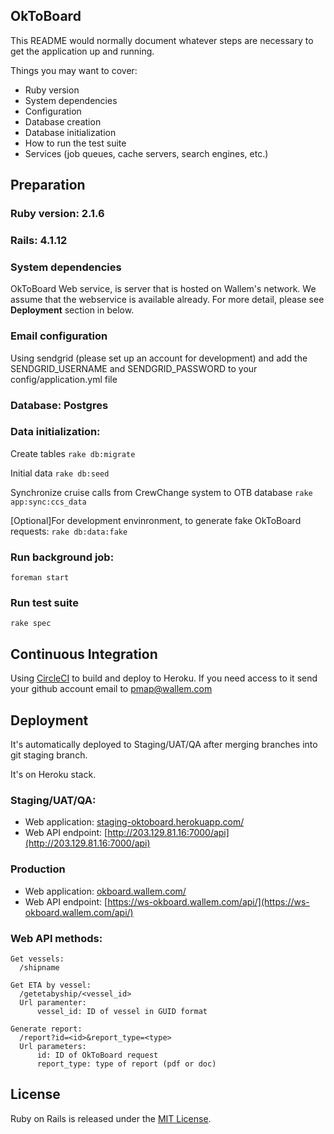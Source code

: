 ## OkToBoard

This README would normally document whatever steps are necessary to get the application up and running.

Things you may want to cover:

* Ruby version
* System dependencies
* Configuration
* Database creation
* Database initialization
* How to run the test suite
* Services (job queues, cache servers, search engines, etc.)

## Preparation

### Ruby version: 2.1.6

### Rails: 4.1.12

### System dependencies
OkToBoard Web service, is server that is hosted on Wallem's network. We assume that the webservice is available already. For more detail, please see **Deployment** section in below.

### Email configuration
Using sendgrid (please set up an account for development) and add the SENDGRID_USERNAME and SENDGRID_PASSWORD to your config/application.yml file

### Database: Postgres

### Data initialization:

Create tables
`rake db:migrate`

Initial data
`rake db:seed`

Synchronize cruise calls from CrewChange system to OTB database
`rake app:sync:ccs_data`

[Optional]For development envinronment, to generate fake OkToBoard requests:
`rake db:data:fake`

### Run background job:
`foreman start`

### Run test suite
`rake spec`

## Continuous Integration
Using [CircleCI](https://circleci.com/gh/wallem-group/ok_to_board) to build and deploy to Heroku. If you need access to it send your github account email to pmap@wallem.com

## Deployment

It's automatically deployed to Staging/UAT/QA after merging branches into git staging branch. 

It's on Heroku stack.

### Staging/UAT/QA:
* Web application:
    [staging-oktoboard.herokuapp.com/](https://staging-oktoboard.herokuapp.com/)
* Web API endpoint: 
    [http://203.129.81.16:7000/api](http://203.129.81.16:7000/api)

### Production
* Web application: 
    [okboard.wallem.com/](http://okboard.wallem.com/)
* Web API endpoint:
    [https://ws-okboard.wallem.com/api/](https://ws-okboard.wallem.com/api/)

### Web API methods:
    Get vessels: 
      /shipname

    Get ETA by vessel: 
      /getetabyship/<vessel_id>
      Url paramenter:
          vessel_id: ID of vessel in GUID format

    Generate report: 
      /report?id=<id>&report_type=<type>
      Url parameters: 
          id: ID of OkToBoard request
          report_type: type of report (pdf or doc)

## License

Ruby on Rails is released under the [MIT License](http://www.opensource.org/licenses/MIT).

